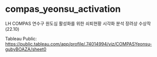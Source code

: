 # compas_yeonsu_activation
LH COMPAS 연수구 원도심 활성화를 위한 쇠퇴현황 시각화 분석 장려상 수상작 (22.10)

Tableau Public: https://public.tableau.com/app/profile/.74014994/viz/COMPASYeonsu-gubyBOAZA/sheet0
